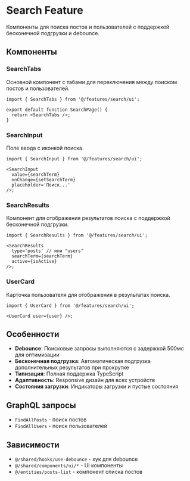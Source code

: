 # Search Feature

Компоненты для поиска постов и пользователей с поддержкой бесконечной подгрузки и debounce.

## Компоненты

### SearchTabs

Основной компонент с табами для переключения между поиском постов и пользователей.

```tsx
import { SearchTabs } from '@/features/search/ui';

export default function SearchPage() {
  return <SearchTabs />;
}
```

### SearchInput

Поле ввода с иконкой поиска.

```tsx
import { SearchInput } from '@/features/search/ui';

<SearchInput
  value={searchTerm}
  onChange={setSearchTerm}
  placeholder='Поиск...'
/>;
```

### SearchResults

Компонент для отображения результатов поиска с поддержкой бесконечной подгрузки.

```tsx
import { SearchResults } from '@/features/search/ui';

<SearchResults
  type='posts' // или "users"
  searchTerm={searchTerm}
  active={isActive}
/>;
```

### UserCard

Карточка пользователя для отображения в результатах поиска.

```tsx
import { UserCard } from '@/features/search/ui';

<UserCard user={user} />;
```

## Особенности

- **Debounce**: Поисковые запросы выполняются с задержкой 500мс для оптимизации
- **Бесконечная подгрузка**: Автоматическая подгрузка дополнительных результатов при прокрутке
- **Типизация**: Полная поддержка TypeScript
- **Адаптивность**: Responsive дизайн для всех устройств
- **Состояния загрузки**: Индикаторы загрузки и пустые состояния

## GraphQL запросы

- `FindAllPosts` - поиск постов
- `FindAllUsers` - поиск пользователей

## Зависимости

- `@/shared/hooks/use-debounce` - хук для debounce
- `@/shared/components/ui/*` - UI компоненты
- `@/entities/posts-list` - компонент списка постов
